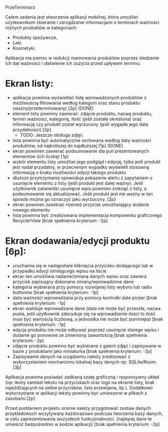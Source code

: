 PrzeTerminarz

Celem zadania jest stworzenie aplikacji mobilnej, która umożliwi użytkownikom zbieranie i 
zarządzanie informacjami o terminach ważności różnych produktów w kategoriach: 
- Produkty spożywcze, 
- Leki
- Kosmetyki. 

Aplikacja ma pomóc w redukcji marnowania produktów poprzez śledzenie ich dat ważności i ułatwienie ich zużycia przed upływem terminu.

# Ekran listy:

- aplikacja powinna wyświetlać listę wprowadzonych produktów z możliwością filtrowania według kategorii oraz stanu produktu (ważny/przeterminowany) [2p] (DONE)
- element listy powinny zawierać: zdjęcie produktu, nazwę produktu, termin ważności, kategorię, ilość (jeśli została określona) oraz informację czy produkt został wyrzucony (jeśli wygasła jego data przydatności) [2p]
  - TODO: Jeszcze obsługa zdjęć
- lista powinna być automatycznie sortowana według daty ważności produktów, od najkrótszej do najdłuższej [1p] (DONE)
- ekran powinien zawierać podsumowanie dla puli prezentowanych elementów (ich liczbę) [1p]
- wybór elementu listy umożliwi jego podgląd i edycję, tylko jeśli produkt jest nadal przydatny, w przeciwnym wypadku wyświetli stosowną informację o braku możliwości edycji takiego produktu 
- dłuższe przytrzymanie spowoduje pokazanie alertu z zapytaniem o usunięcie elementu z listy (jeśli produkt jest dalej ważny). Jeśli użytkownik zatwierdzi usunięcie wpis powinien zniknąć z listy, a podsumowanie się aktualizować. Jeśli produkt jest nie ważny w ten sposób można go oznaczyć jako wyrzucony. [2p]
- ekran powinien zawierać również przycisk umożliwiający dodanie nowego elementu
- lista powinna być zrealizowana implementacja komponentu graficznego RecyclerView [brak spełnienia kryterium: -2p]

# Ekran dodawania/edycji produktu [6p]:

- uruchamia się w następstwie kliknięcia przycisku dodającego lub w przypadku edycji istniejącego wpisu na liście
- ekran ten umożliwia nadanie/zmianę danych wpisu oraz zawiera  przycisk zapisujący dokonane zmiany/wprowadzone dane 
- kategoria wybierana przy pomocy rozwijanej listy wyboru lub radio buttonów [brak spełnienia kryterium: -1p]
- data ważności wprowadzana przy pomocy kontrolki date picker [brak spełnienia kryterium: -1p]
- ekran waliduje wprowadzane dane (data nie może być przeszła, nazwa pusta, jeśli użytkownik zdecyduje się na wprowadzenie ilości to ilość musi być wartością liczbową, a jednostka nie może być pominięta) [brak spełnienia kryterium: -1p]
- edycja produktu nie może odbywać poprzez usunięcie starego wpisu i dodanie go ponownie ze zmienioną zawartością [brak spełnienia kryterium: -2p]
- zdjęcie produktu powinno być wybierane z galerii zdjęć i zapisywane w bazie z produktami jako miniaturka [brak spełnienia kryterium: -2p]
- Zapisywanie danych na urządzeniu należy zrealizować z wykorzystaniem mechanizmu lokalnej bazy danych np: SQLite/Room. [3p]

Aplikacja powinna posiadać zadbaną szatę graficzną i responsywny układ (np: ikony zamiast tekstu na przyciskach oraz logo na ekranie listy, brak najeżdżających na siebie przycisków, lista przewijana, itp.). Dodatkowo wykorzystane w aplikacji teksty powinny być umieszone w plikach z zasobami.[2p]

Przed poddaniem projektu ocenie należy przygotować zestaw danych przykładowych wczytywany każdorazowo podczas tworzenia bazy danych, w celu zaprezentowania wszystkich funkcjonalności. (najlepiej dane te umieścić bezpośrednio w kodzie aplikacji) [brak spełnienia kryterium: -2p]